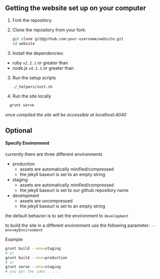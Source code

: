 ## Getting the website set up on your computer

1. Fork the repository.
2. Clone the repository from your fork:

	```bash
	git clone git@github.com:your-username/website.git
	cd website
	```

3. Install the dependencies:

  - ruby `v2.2.1` or greater than
  - node.js `v4.2.1` or greater than

3. Run the setup scripts

	```bash
	./_helpers/init.sh
	```

4. Run the site locally
  ```bash
    grunt serve
  ```
  *once compiled the site will be accessible at localhost:4040*



## Optional

#### Specify Environment

currently there are three different environments

  - production
    - assets are automatically minified/compressed
    - the jekyll baseurl is set to an empty string
  - staging
    - assets are automatically minified/compressed
    - the jekyll baseurl is set to our github repository name
  - development
    - assets are uncompressed
    - the jekyll baseurl is set to an empty string

the default behavior is to set the environment to `development`

to build the site in a different environment use the following parameter: `--env=myEnvironment`  

Example

  ```bash
  grunt build --env=staging
  # or
  grunt build --env=production
  # or
  grunt serve --env=staging
  # you get the idea . . .
  ```
